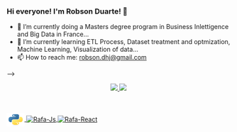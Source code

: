 ### Hi everyone! I'm Robson Duarte! 👋


- 🔭 I’m currently doing a Masters degree program in Business Inlettigence and Big Data in France...
- 🌱 I’m currently learning ETL Process, Dataset treatment and optmization, Machine Learning, Visualization of data...
- 📫 How to reach me: robson.dhj@gmail.com

-->
<div align="center">
  <a href="https://github.com/Robsondhj">
  <img height="100em" src="https://github-readme-stats.vercel.app/api?username=Robsondhj&show_icons=true&theme=dark&include_all_commits=true&count_private=true"/>
  <img height="100em" src="https://github-readme-stats.vercel.app/api/top-langs/?username=Robsondhj&layout=compact&langs_count=7&theme=dark"/>
</div>
  
  ##
  
</div>
  <div style="display: inline_block"><br>
  <img align="center" alt="Rafa-Python" height="30" width="40" src="https://raw.githubusercontent.com/devicons/devicon/master/icons/python/python-original.svg">
  <img align="center" alt="Rafa-Js" height="30" width="90" src="https://img.shields.io/badge/R-276DC3?style=for-the-badge&logo=r&logoColor=white">
  <img align="center" alt="Rafa-React" height="30" width="90" src="https://img.shields.io/badge/MongoDB-4EA94B?style=for-the-badge&logo=mongodb&logoColor=white">
</div>
  
